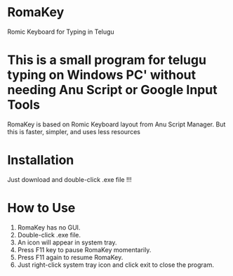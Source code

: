 # RomaKey
Romic Keyboard for Typing in Telugu

# This is a small program for telugu typing on Windows PC' without needing Anu Script or Google Input Tools
RomaKey is based on Romic Keyboard layout from Anu Script Manager.
But this is faster, simpler, and uses less resources

# Installation
Just download and double-click .exe file !!!

# How to Use
1. RomaKey has no GUI.
2. Double-click .exe file.
3. An icon will appear in system tray.
4. Press F11 key to pause RomaKey momentarily.
5. Press F11 again to resume RomaKey.
6. Just right-click system tray icon and click exit to close the program.
